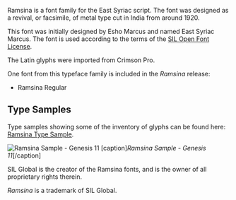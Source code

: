 
Ramsina is a font family for the East Syriac script. The font was designed as a revival, or facsimile, of metal type cut in India from around 1920.

This font was initially designed by Esho Marcus and named East Syriac Marcus. The font is used according to the terms of the [SIL Open Font License](https://openfontlicense.org/).

The Latin glyphs were imported from Crimson Pro.

One font from this typeface family is included in the *Ramsina* release:

* Ramsina Regular

## Type Samples

Type samples showing some of the inventory of glyphs can be found here: 
[Ramsina Type Sample](sample).

<img class='fullsize' alt='Ramsina Sample - Genesis 11' src='https://software.sil.org/ramsina/wp-content/uploads/sites/29/2016/03/RamsinaGen11.png' />
[caption]<em>Ramsina Sample - Genesis 11</em>[/caption]

SIL Global is the creator of the Ramsina fonts, and is the owner of all proprietary rights therein.

*Ramsina* is a trademark of SIL Global.